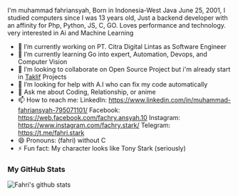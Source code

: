 I'm muhammad fahriansyah, Born in Indonesia-West Java June 25, 2001, I studied computers since I was 13 years old, Just a backend developer with an affinity for Php, Python, JS, C, GO. Loves performance and technology. very interested in Ai and Machine Learning 

- 🔭 I’m currently working on PT. Citra Digital Lintas as Software Engineer
- 🌱 I’m currently learning Go into expert, Automation, Devops, and Computer Vision
- 👯 I’m looking to collaborate on Open Source Project but i'm already start in [Taklif](https://github.com/fachryansyah/taklif) Projects 
- 🤔 I’m looking for help with A.I who can fix my code automatically
- 💬 Ask me about Coding, Relationship, or anime
- 📫 How to reach me: 
  LinkedIn: https://www.linkedin.com/in/muhammad-fahriansyah-795071101/
  Facebook: https://web.facebook.com/fachry.ansyah.10
  Instagram: https://www.instagram.com/fachry.stark/
  Telegram: https://t.me/fahri.stark
- 😄 Pronouns: (fahri) without C
- ⚡ Fun fact: My character looks like Tony Stark (seriously)

### My GitHub Stats
![Fahri's github stats](https://github-readme-stats.vercel.app/api?username=fachryansyah&show_icons=true&bg_color=424344&title_color=fff&icon_color=fff&text_color=d9a618&show_owner=false)

<!-- ![Fahri's Coding stats](https://wakatime.com/share/@7d82f9d3-8407-442a-8019-175d436a3f0f/0ab23028-8fae-44f2-8117-780f30d2c673.svg) -->
